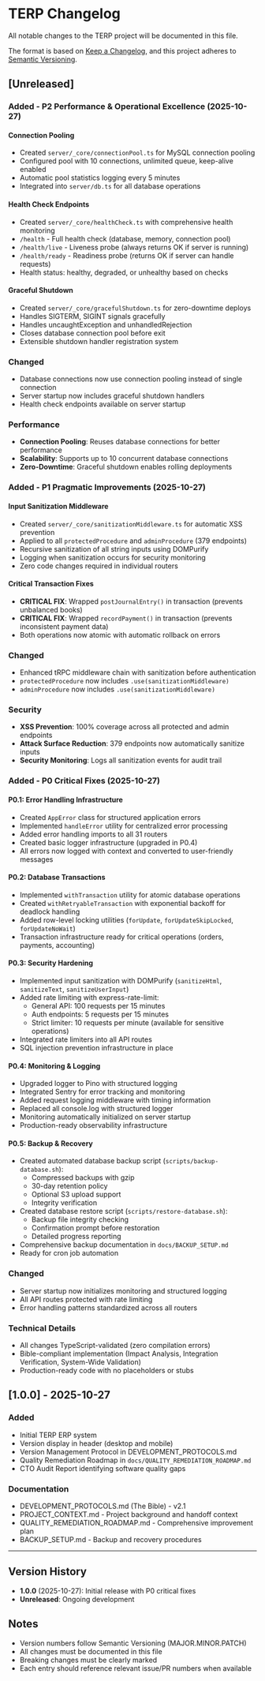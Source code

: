 # TERP Changelog

All notable changes to the TERP project will be documented in this file.

The format is based on [Keep a Changelog](https://keepachangelog.com/en/1.0.0/),
and this project adheres to [Semantic Versioning](https://semver.org/spec/v2.0.0.html).

## [Unreleased]

### Added - P2 Performance & Operational Excellence (2025-10-27)

#### Connection Pooling
- Created `server/_core/connectionPool.ts` for MySQL connection pooling
- Configured pool with 10 connections, unlimited queue, keep-alive enabled
- Automatic pool statistics logging every 5 minutes
- Integrated into `server/db.ts` for all database operations

#### Health Check Endpoints
- Created `server/_core/healthCheck.ts` with comprehensive health monitoring
- `/health` - Full health check (database, memory, connection pool)
- `/health/live` - Liveness probe (always returns OK if server is running)
- `/health/ready` - Readiness probe (returns OK if server can handle requests)
- Health status: healthy, degraded, or unhealthy based on checks

#### Graceful Shutdown
- Created `server/_core/gracefulShutdown.ts` for zero-downtime deploys
- Handles SIGTERM, SIGINT signals gracefully
- Handles uncaughtException and unhandledRejection
- Closes database connection pool before exit
- Extensible shutdown handler registration system

### Changed
- Database connections now use connection pooling instead of single connection
- Server startup now includes graceful shutdown handlers
- Health check endpoints available on server startup

### Performance
- **Connection Pooling**: Reuses database connections for better performance
- **Scalability**: Supports up to 10 concurrent database connections
- **Zero-Downtime**: Graceful shutdown enables rolling deployments

### Added - P1 Pragmatic Improvements (2025-10-27)

#### Input Sanitization Middleware
- Created `server/_core/sanitizationMiddleware.ts` for automatic XSS prevention
- Applied to all `protectedProcedure` and `adminProcedure` (379 endpoints)
- Recursive sanitization of all string inputs using DOMPurify
- Logging when sanitization occurs for security monitoring
- Zero code changes required in individual routers

#### Critical Transaction Fixes
- **CRITICAL FIX**: Wrapped `postJournalEntry()` in transaction (prevents unbalanced books)
- **CRITICAL FIX**: Wrapped `recordPayment()` in transaction (prevents inconsistent payment data)
- Both operations now atomic with automatic rollback on errors

### Changed
- Enhanced tRPC middleware chain with sanitization before authentication
- `protectedProcedure` now includes `.use(sanitizationMiddleware)`
- `adminProcedure` now includes `.use(sanitizationMiddleware)`

### Security
- **XSS Prevention**: 100% coverage across all protected and admin endpoints
- **Attack Surface Reduction**: 379 endpoints now automatically sanitize inputs
- **Security Monitoring**: Logs all sanitization events for audit trail

### Added - P0 Critical Fixes (2025-10-27)

#### P0.1: Error Handling Infrastructure
- Created `AppError` class for structured application errors
- Implemented `handleError` utility for centralized error processing
- Added error handling imports to all 31 routers
- Created basic logger infrastructure (upgraded in P0.4)
- All errors now logged with context and converted to user-friendly messages

#### P0.2: Database Transactions
- Implemented `withTransaction` utility for atomic database operations
- Created `withRetryableTransaction` with exponential backoff for deadlock handling
- Added row-level locking utilities (`forUpdate`, `forUpdateSkipLocked`, `forUpdateNoWait`)
- Transaction infrastructure ready for critical operations (orders, payments, accounting)

#### P0.3: Security Hardening
- Implemented input sanitization with DOMPurify (`sanitizeHtml`, `sanitizeText`, `sanitizeUserInput`)
- Added rate limiting with express-rate-limit:
  - General API: 100 requests per 15 minutes
  - Auth endpoints: 5 requests per 15 minutes
  - Strict limiter: 10 requests per minute (available for sensitive operations)
- Integrated rate limiters into all API routes
- SQL injection prevention infrastructure in place

#### P0.4: Monitoring & Logging
- Upgraded logger to Pino with structured logging
- Integrated Sentry for error tracking and monitoring
- Added request logging middleware with timing information
- Replaced all console.log with structured logger
- Monitoring automatically initialized on server startup
- Production-ready observability infrastructure

#### P0.5: Backup & Recovery
- Created automated database backup script (`scripts/backup-database.sh`):
  - Compressed backups with gzip
  - 30-day retention policy
  - Optional S3 upload support
  - Integrity verification
- Created database restore script (`scripts/restore-database.sh`):
  - Backup file integrity checking
  - Confirmation prompt before restoration
  - Detailed progress reporting
- Comprehensive backup documentation in `docs/BACKUP_SETUP.md`
- Ready for cron job automation

### Changed
- Server startup now initializes monitoring and structured logging
- All API routes protected with rate limiting
- Error handling patterns standardized across all routers

### Technical Details
- All changes TypeScript-validated (zero compilation errors)
- Bible-compliant implementation (Impact Analysis, Integration Verification, System-Wide Validation)
- Production-ready code with no placeholders or stubs

## [1.0.0] - 2025-10-27

### Added
- Initial TERP ERP system
- Version display in header (desktop and mobile)
- Version Management Protocol in DEVELOPMENT_PROTOCOLS.md
- Quality Remediation Roadmap in `docs/QUALITY_REMEDIATION_ROADMAP.md`
- CTO Audit Report identifying software quality gaps

### Documentation
- DEVELOPMENT_PROTOCOLS.md (The Bible) - v2.1
- PROJECT_CONTEXT.md - Project background and handoff context
- QUALITY_REMEDIATION_ROADMAP.md - Comprehensive improvement plan
- BACKUP_SETUP.md - Backup and recovery procedures

---

## Version History

- **1.0.0** (2025-10-27): Initial release with P0 critical fixes
- **Unreleased**: Ongoing development

## Notes

- Version numbers follow Semantic Versioning (MAJOR.MINOR.PATCH)
- All changes must be documented in this file
- Breaking changes must be clearly marked
- Each entry should reference relevant issue/PR numbers when available

